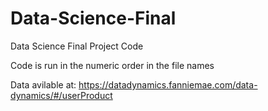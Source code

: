 # Data-Science-Final
Data Science Final Project Code

Code is run in the numeric order in the file names

Data avilable at: https://datadynamics.fanniemae.com/data-dynamics/#/userProduct
